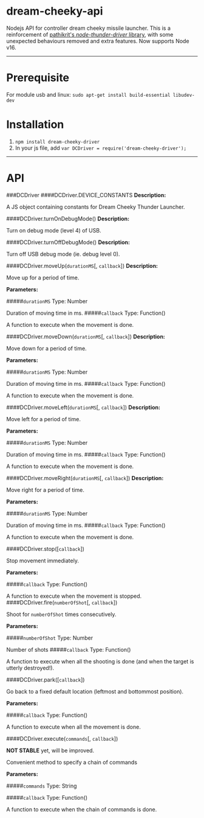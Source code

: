 dream-cheeky-api
================

Nodejs API for controller dream cheeky missile launcher.
This is a reinforcement of [pathikrit's *node-thunder-driver* library](https://github.com/pathikrit/node-thunder-driver), with some unexpected behaviours removed and extra features. Now supports Node v16.

____________________
Prerequisite
==============
For module usb and linux: `sudo apt-get install build-essential libudev-dev`

Installation
==============
1. `npm install dream-cheeky-driver`
2. In your js file, add `var DCDriver = require('dream-cheeky-driver');`

____________________

API
==============

###DCDriver
####DCDriver.DEVICE_CONSTANTS
**Description:** 

A JS object containing constants for Dream Cheeky Thunder Launcher.

####DCDriver.turnOnDebugMode()
**Description:** 

Turn on debug mode (level 4) of USB.

####DCDriver.turnOffDebugMode()
**Description:** 

Turn off USB debug mode (ie. debug level 0).

####DCDriver.moveUp(`durationMS`[, `callback`])
**Description:**

Move up for a period of time.

**Parameters:**

#####`durationMS`
Type: Number

Duration of moving time in ms.
#####`callback`
Type: Function()

A function to execute when the movement is done.

####DCDriver.moveDown(`durationMS`[, `callback`])
**Description:**

Move down for a period of time.

**Parameters:**

#####`durationMS`
Type: Number

Duration of moving time in ms.
#####`callback`
Type: Function()

A function to execute when the movement is done.

####DCDriver.moveLeft(`durationMS`[, `callback`])
**Description:**

Move left for a period of time.

**Parameters:**

#####`durationMS`
Type: Number

Duration of moving time in ms.
#####`callback`
Type: Function()

A function to execute when the movement is done.

####DCDriver.moveRight(`durationMS`[, `callback`])
**Description:**

Move right for a period of time.

**Parameters:**

#####`durationMS`
Type: Number

Duration of moving time in ms.
#####`callback`
Type: Function()

A function to execute when the movement is done.

####DCDriver.stop([`callback`])

Stop movement immediately.

**Parameters:**

#####`callback`
Type: Function()

A function to execute when the movement is stopped.
####DCDriver.fire(`numberOfShot`[, `callback`])

Shoot for `numberOfShot` times consecutively.

**Parameters:**

#####`numberOfShot`
Type: Number

Number of shots
#####`callback`
Type: Function()

A function to execute when all the shooting is done (and when the target is utterly destroyed!).


####DCDriver.park([`callback`])

Go back to a fixed default location (leftmost and bottommost position).

**Parameters:**

#####`callback`
Type: Function()

A function to execute when all the movement is done.

####DCDriver.execute(`commands`[, `callback`])

**NOT STABLE** yet, will be improved.

Convenient method to specify a chain of commands

**Parameters:**

#####`commands`
Type: String

#####`callback`
Type: Function()

A function to execute when the chain of commands is done.

